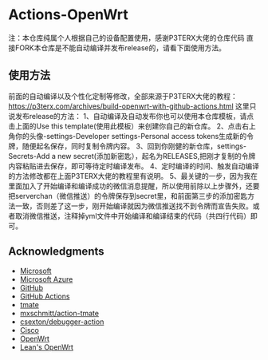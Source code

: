 # Actions-OpenWrt

注：本仓库纯属个人根据自己的设备配置使用，感谢P3TERX大佬的仓库代码
直接FORK本仓库是不能自动编译并发布release的，请看下面使用方法。

## 使用方法

前面的自动编译以及个性化定制等修改，全部来源于P3TERX大佬的教程：https://p3terx.com/archives/build-openwrt-with-github-actions.html
这里只说发布release的方法：
1、自动编译及自动发布你也可以使用本仓库模板，请点击上面的Use this template(使用此模板）来创建你自己的新仓库。
2、点击右上角你的头像-settings-Developer settings-Personal access tokens生成新的令牌，随便起名保存，同时复制令牌内容。
3、回到你刚健的新仓库，settings-Secrets-Add a new secret(添加新密匙），起名为RELEASES,把刚才复制的令牌内容粘贴进去保存，即可等待定时编译发布。
4、定时编译的时间、触发自动编译的方法修改都在上面P3TERX大佬的教程里有说明。
5、最关键的一步，因为我在里面加入了开始编译和编译成功的微信消息提醒，所以使用前除以上步骤外，还要把serverchan（微信推送）的令牌保存到secret里，和前面第三步的添加密匙方法一致，否则差了这一步，刚开始编译就因为微信推送找不到令牌而宣告失败。或者取消微信推送，注释掉yml文件中开始编译和编译结束的代码（共四行代码）即可。
## Acknowledgments

- [Microsoft](https://www.microsoft.com)
- [Microsoft Azure](https://azure.microsoft.com)
- [GitHub](https://github.com)
- [GitHub Actions](https://github.com/features/actions)
- [tmate](https://github.com/tmate-io/tmate)
- [mxschmitt/action-tmate](https://github.com/mxschmitt/action-tmate)
- [csexton/debugger-action](https://github.com/csexton/debugger-action)
- [Cisco](https://www.cisco.com/)
- [OpenWrt](https://github.com/openwrt/openwrt)
- [Lean's OpenWrt](https://github.com/coolsnowwolf/lede)
